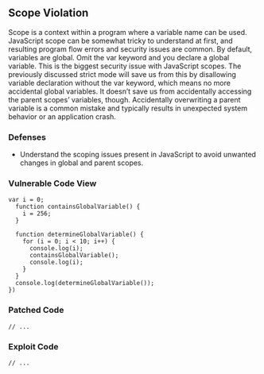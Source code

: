 ## Scope Violation
Scope is a context within a program where a variable name can be used. JavaScript scope can be somewhat tricky to understand at first, and resulting program flow errors and security issues are common.
By default, variables are global. Omit the var keyword and you declare a global variable. This is the biggest security issue with JavaScript scopes. The previously discussed strict mode will save us from this by disallowing variable declaration without the var keyword, which means no more accidental global variables. It doesn’t save us from accidentally accessing the parent scopes’ variables, though. Accidentally overwriting a parent variable is a common mistake and typically results in unexpected system behavior or an application crash.

### Defenses
- Understand the scoping issues present in JavaScript to avoid unwanted changes in global and parent scopes.

### Vulnerable Code View
```
var i = 0;
  function containsGlobalVariable() {
    i = 256;
  }

  function determineGlobalVariable() {
    for (i = 0; i < 10; i++) {
      console.log(i);
      containsGlobalVariable();
      console.log(i);
    }
  }
  console.log(determineGlobalVariable());
})
```

### Patched Code
```
// ...
```

### Exploit Code
```
// ...
```